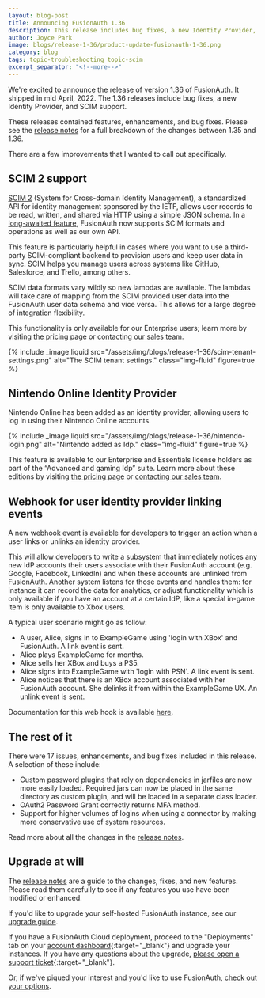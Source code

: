 ```yaml
---
layout: blog-post
title: Announcing FusionAuth 1.36
description: This release includes bug fixes, a new Identity Provider, and SCIM2 support.
author: Joyce Park 
image: blogs/release-1-36/product-update-fusionauth-1-36.png
category: blog
tags: topic-troubleshooting topic-scim 
excerpt_separator: "<!--more-->"
---
```


We're excited to announce the release of version 1.36 of FusionAuth. It shipped in mid April, 2022. The 1.36 releases include bug fixes, a new Identity Provider, and SCIM support.

<!--more-->

These releases contained features, enhancements, and bug fixes. Please see the [release notes](/docs/v1/tech/release-notes#version-1-36-1) for a full breakdown of the changes between 1.35 and 1.36. 

There are a few improvements that I wanted to call out specifically.

## SCIM 2 support

[SCIM 2](http://www.simplecloud.info) (System for Cross-domain Identity Management), a standardized API for identity management sponsored by the IETF, allows user records to be read, written, and shared via HTTP using a simple JSON schema. In a [long-awaited feature](https://github.com/FusionAuth/fusionauth-issues/issues/106), FusionAuth now supports SCIM formats and operations as well as our own API.

This feature is particularly helpful in cases where you want to use a third-party SCIM-compliant backend to provision users and keep user data in sync. SCIM helps you manage users across systems like GitHub, Salesforce, and Trello, among others.

SCIM data formats vary wildly so new lambdas are available. The lambdas will take care of mapping from the SCIM provided user data into the FusionAuth user data schema and vice versa. This allows for a large degree of integration flexibility.

This functionality is only available for our Enterprise users; learn more by visiting [the pricing page](/pricing) or [contacting our sales team](/contact).

{% include _image.liquid src="/assets/img/blogs/release-1-36/scim-tenant-settings.png" alt="The SCIM tenant settings." class="img-fluid" figure=true %}

## Nintendo Online Identity Provider

Nintendo Online has been added as an identity provider, allowing users to log in using their Nintendo Online accounts.

{% include _image.liquid src="/assets/img/blogs/release-1-36/nintendo-login.png" alt="Nintendo added as Idp." class="img-fluid" figure=true %}

This feature is available to our Enterprise and Essentials license holders as part of the “Advanced and gaming Idp” suite. Learn more about these editions by visiting [the pricing page](/pricing) or [contacting our sales team](/contact).
 
## Webhook for user identity provider linking events

A new webhook event is available for developers to trigger an action when a user links or unlinks an identity provider.

This will allow developers to write a subsystem that immediately notices any new IdP accounts their users associate with their FusionAuth account (e.g. Google, Facebook, LinkedIn) and when these accounts are unlinked from FusionAuth. Another system listens for those events and handles them: for instance it can record the data for analytics, or adjust functionality which is only available if you have an account at a certain IdP, like a special in-game item is only available to Xbox users.

A typical user scenario might go as follow:

* A user, Alice, signs in to ExampleGame using 'login with XBox' and FusionAuth. A link event is sent.
* Alice plays ExampleGame for months.
* Alice sells her XBox and buys a PS5.
* Alice signs into ExampleGame with 'login with PSN'. A link event is sent.
* Alice notices that there is an XBox account associated with her FusionAuth account. She delinks it from within the ExampleGame UX. An unlink event is sent.

Documentation for this web hook is available [here](/docs/v1/tech/events-webhooks/events/).
 
## The rest of it

There were 17 issues, enhancements, and bug fixes included in this release. A selection of these include:

* Custom password plugins that rely on dependencies in jarfiles are now more easily loaded. Required jars can now be  placed in the same directory as custom plugin, and will be loaded in a separate class loader.
* OAuth2 Password Grant correctly returns MFA method.
* Support for higher volumes of logins when using a connector by making more conservative use of system resources.

Read more about all the changes in the [release notes](/docs/v1/tech/release-notes#version-1-36-1).

## Upgrade at will

The [release notes](/docs/v1/tech/release-notes#version-1-36-1) are a guide to the changes, fixes, and new features. Please read them carefully to see if any features you use have been modified or enhanced.

If you'd like to upgrade your self-hosted FusionAuth instance, see our [upgrade guide](/docs/v1/tech/admin-guide/upgrade). 

If you have a FusionAuth Cloud deployment, proceed to the "Deployments" tab on your [account dashboard](https://account.fusionauth.io/account/deployment/){:target="_blank"} and upgrade your instances. If you have any questions about the upgrade, [please open a support ticket](https://account.fusionauth.io/account/support/){:target="_blank"}.

Or, if we've piqued your interest and you'd like to use FusionAuth, [check out your options](/pricing).
